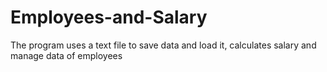 # Employees-and-Salary
The program uses a text file to save data and load it, calculates salary and manage data of employees

